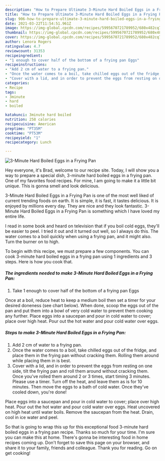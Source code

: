 ```yaml
---
description: "How to Prepare Ultimate 3-Minute Hard Boiled Eggs in a Frying Pan"
title: "How to Prepare Ultimate 3-Minute Hard Boiled Eggs in a Frying Pan"
slug: 906-how-to-prepare-ultimate-3-minute-hard-boiled-eggs-in-a-frying-pan
date: 2021-03-22T11:54:51.961Z
image: https://img-global.cpcdn.com/recipes/5995670721789952/680x482cq70/3-minute-hard-boiled-eggs-in-a-frying-pan-recipe-main-photo.jpg
thumbnail: https://img-global.cpcdn.com/recipes/5995670721789952/680x482cq70/3-minute-hard-boiled-eggs-in-a-frying-pan-recipe-main-photo.jpg
cover: https://img-global.cpcdn.com/recipes/5995670721789952/680x482cq70/3-minute-hard-boiled-eggs-in-a-frying-pan-recipe-main-photo.jpg
author: Lenora Rogers
ratingvalue: 4.7
reviewcount: 31353
recipeingredient:
- "1 enough to cover half of the bottom of a frying pan Eggs"
recipeinstructions:
- "Add 2 cm of water to a frying pan."
- "Once the water comes to a boil, take chilled eggs out of the fridge, and place them in the frying pan without cracking them. Rolling them around while placing them in is best."
- "Cover with a lid, and in order to prevent the eggs from resting on one side, tilt the frying pan and roll them around without cracking them. Once you&#39;ve rolled them around 2 or 3 times, start timing 3 minutes. Please use a timer. Turn off the heat, and leave them as is for 10 minutes. Then move the eggs to a bath of cold water. Once they&#39;ve cooled down, you&#39;re done!"
categories:
- Recipe
tags:
- 3minute
- hard
- boiled

katakunci: 3minute hard boiled 
nutrition: 258 calories
recipecuisine: American
preptime: "PT35M"
cooktime: "PT53M"
recipeyield: "1"
recipecategory: Lunch

---
```



![3-Minute Hard Boiled Eggs in a Frying Pan](https://img-global.cpcdn.com/recipes/5995670721789952/680x482cq70/3-minute-hard-boiled-eggs-in-a-frying-pan-recipe-main-photo.jpg)

Hey everyone, it's Brad, welcome to our recipe site. Today, I will show you a way to prepare a special dish, 3-minute hard boiled eggs in a frying pan. One of my favorites food recipes. For mine, I am going to make it a little bit unique. This is gonna smell and look delicious.

3-Minute Hard Boiled Eggs in a Frying Pan is one of the most well liked of current trending foods on earth. It is simple, it is fast, it tastes delicious. It is enjoyed by millions every day. They are nice and they look fantastic. 3-Minute Hard Boiled Eggs in a Frying Pan is something which I have loved my entire life.

I read in some book and heard on television that if you boil cold eggs, they&#39;ll be easier to peel. I tried it out and it turned out well, so I always do this. The water comes to a boil quickly when using a frying pan, and it might also. Turn the burner on to high.


To begin with this recipe, we must prepare a few components. You can cook 3-minute hard boiled eggs in a frying pan using 1 ingredients and 3 steps. Here is how you cook that.

<!--inarticleads1-->

##### The ingredients needed to make 3-Minute Hard Boiled Eggs in a Frying Pan:

1. Take 1 enough to cover half of the bottom of a frying pan Eggs


Once at a boil, reduce heat to keep a medium boil then set a timer for your desired doneness (see chart below). When done, scoop the eggs out of the pan and put them into a bowl of very cold water to prevent them cooking any further. Place eggs into a saucepan and pour in cold water to cover; place over high heat. Pour out the hot water and pour cold water over eggs. 

<!--inarticleads2-->

##### Steps to make 3-Minute Hard Boiled Eggs in a Frying Pan:

1. Add 2 cm of water to a frying pan.
1. Once the water comes to a boil, take chilled eggs out of the fridge, and place them in the frying pan without cracking them. Rolling them around while placing them in is best.
1. Cover with a lid, and in order to prevent the eggs from resting on one side, tilt the frying pan and roll them around without cracking them. Once you&#39;ve rolled them around 2 or 3 times, start timing 3 minutes. Please use a timer. Turn off the heat, and leave them as is for 10 minutes. Then move the eggs to a bath of cold water. Once they&#39;ve cooled down, you&#39;re done!


Place eggs into a saucepan and pour in cold water to cover; place over high heat. Pour out the hot water and pour cold water over eggs. Heat uncovered on high heat until water boils. Remove the saucepan from the heat. Drain, cool in ice water and peel. 

So that is going to wrap this up for this exceptional food 3-minute hard boiled eggs in a frying pan recipe. Thanks so much for your time. I'm sure you can make this at home. There's gonna be interesting food in home recipes coming up. Don't forget to save this page on your browser, and share it to your family, friends and colleague. Thank you for reading. Go on get cooking!
